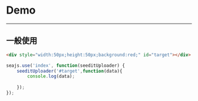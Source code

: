 # Demo

---

## 一般使用

````html
<div style="width:50px;height:50px;background:red;" id="target"></div>


````

````javascript
seajs.use('index', function(seeditUploader) {
	seeditUploader('#target',function(data){
		console.log(data);
		
	});
});
````
